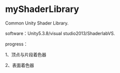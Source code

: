 # myShaderLibrary
Common Unity Shader Library.

software：Unity5.3.8/visual studio2013/ShaderlabVS.

progress：

1、顶点与片段着色器

2、表面着色器